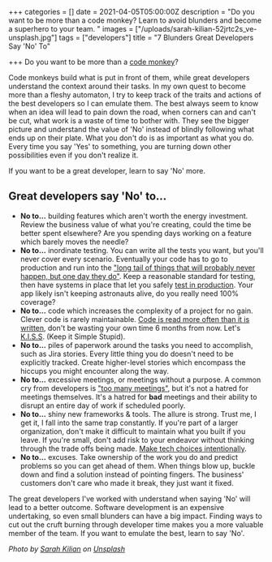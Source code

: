 +++
categories = []
date = 2021-04-05T05:00:00Z
description = "Do you want to be more than a code monkey? Learn to avoid blunders and become a superhero to your team. "
images = ["/uploads/sarah-kilian-52jrtc2s_ve-unsplash.jpg"]
tags = ["developers"]
title = "7 Blunders Great Developers Say 'No' To"

+++
Do you want to be more than a [code monkey](https://softwareengineering.stackexchange.com/questions/79997/whats-wrong-with-being-a-code-monkey-or-what-is-a-code-monkey)?

Code monkeys build what is put in front of them, while great developers understand the context around their tasks. In my own quest to become more than a fleshy automaton, I try to keep track of the traits and actions of the best developers so I can emulate them. The best always seem to know when an idea will lead to pain down the road, when corners can and can't be cut, what work is a waste of time to bother with. They see the bigger picture and understand the value of 'No' instead of blindly following what ends up on their plate. What you don't do is as important as what you do. Every time you say 'Yes' to something, you are turning down other possibilities even if you don't realize it.

If you want to be a great developer, learn to say 'No' more.

## Great developers say 'No' to...

* **No to...** building features which aren't worth the energy investment. Review the business value of what you're creating, could the time be better spent elsewhere? Are you spending days working on a feature which barely moves the needle?
* **No to...** inordinate testing. You can write all the tests you want, but you'll never cover every scenario. Eventually your code has to go to production and run into the ["long tail of things that will probably never happen, but one day they do"](https://thenewstack.io/honeycombs-charity-majors-go-ahead-test-in-production/). Keep a reasonable standard for testing, then have systems in place that let you safely [test in production](https://thenewstack.io/honeycombs-charity-majors-go-ahead-test-in-production/). Your app likely isn't keeping astronauts alive, do you really need 100% coverage?
* **No to...** code which increases the complexity of a project for no gain. Clever code is rarely maintainable. [Code is read more often than it is written](https://skeptics.stackexchange.com/questions/48560/is-code-read-more-often-than-its-written), don't be wasting your own time 6 months from now. Let's [K.I.S.S](https://en.wikipedia.org/wiki/KISS_principle). (Keep it Simple Stupid).
* **No to...** piles of paperwork around the tasks you need to accomplish, such as Jira stories. Every little thing you do doesn't need to be explicitly tracked. Create higher-level stories which encompass the hiccups you might encounter along the way.
* **No to...** excessive meetings, or meetings without a purpose. A common cry from developers is ["too many meetings"](https://dzone.com/articles/too-many-meetings-a-devs-cry-for-help-5-things-tea), but it's not a hatred for meetings themselves. It's a hatred for **bad** meetings and their ability to disrupt an entire day of work if scheduled poorly.
* **No to...** shiny new frameworks & tools. The allure is strong. Trust me, I get it, I fall into the same trap constantly. If you're part of a larger organization, don't make it difficult to maintain what you built if you leave. If you're small, don't add risk to your endeavor without thinking through the trade offs being made. [Make tech choices intentionally](https://thebootstrappedfounder.com/making-tech-choices/).
* **No to...** excuses. Take ownership of the work you do and predict problems so you can get ahead of them. When things blow up, buckle down and find a solution instead of pointing fingers. The business' customers don't care who made it break, they just want it fixed.

The great developers I've worked with understand when saying 'No' will lead to a better outcome. Software development is an expensive undertaking, so even small blunders can have a big impact. Finding ways to cut out the cruft burning through developer time makes you a more valuable member of the team. If you want to emulate the best, learn to say 'No'.


*Photo by [Sarah Kilian]("https://unsplash.com/@rojekilian?utm_source=unsplash&utm_medium=referral&utm_content=creditCopyText") on [Unsplash]("https://unsplash.com/s/photos/mistake?utm_source=unsplash&utm_medium=referral&utm_content=creditCopyText")*